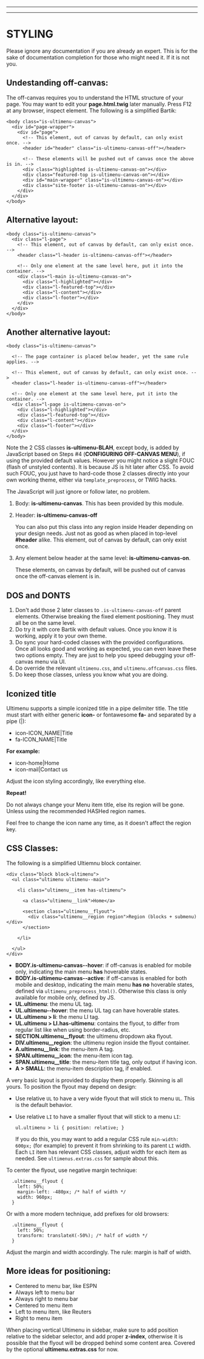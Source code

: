 ***
***

# STYLING
Please ignore any documentation if you are already an expert. This is for the
sake of documentation completion for those who might need it. If it is not you.

## Undestanding off-canvas:
The off-canvas requires you to understand the HTML structure of your page. You
may want to edit your **page.html.twig** later manually.
Press F12 at any browser, inspect element. The following is a simplified Bartik:

````
<body class="is-ultimenu-canvas">
  <div id="page-wrapper">
    <div id="page">
      <!-- This element, out of canvas by default, can only exist once. -->
      <header id="header" class="is-ultimenu-canvas-off"></header>

      <!-- These elements will be pushed out of canvas once the above is in. -->
      <div class="highlighted is-ultimenu-canvas-on"></div>
      <div class="featured-top is-ultimenu-canvas-on"></div>
      <div id="main-wrapper" class="is-ultimenu-canvas-on"></div>
      <div class="site-footer is-ultimenu-canvas-on"></div>
    </div>
  </div>
</body>

````

## Alternative layout:
````
<body class="is-ultimenu-canvas">
  <div class="l-page">
    <!-- This element, out of canvas by default, can only exist once. -->
    <header class="l-header is-ultimenu-canvas-off"></header>

    <!-- Only one element at the same level here, put it into the container. -->
    <div class="l-main is-ultimenu-canvas-on">
      <div class="l-highlighted"></div>
      <div class="l-featured-top"></div>
      <div class="l-content"></div>
      <div class="l-footer"></div>
    </div>
  </div>
</body>

````

## Another alternative layout:
````
<body class="is-ultimenu-canvas">

  <!-- The page container is placed below header, yet the same rule applies. -->

  <!-- This element, out of canvas by default, can only exist once. -->
  <header class="l-header is-ultimenu-canvas-off"></header>

  <!-- Only one element at the same level here, put it into the container. -->
  <div class="l-page is-ultimenu-canvas-on">
    <div class="l-highlighted"></div>
    <div class="l-featured-top"></div>
    <div class="l-content"></div>
    <div class="l-footer"></div>
  </div>
</body>

````

Note the 2 CSS classes **is-ultimenu-BLAH**, except body, is added by JavaScript
based on Steps #4 (**CONFIGURING OFF-CANVAS MENU**), if using the provided
default values. However you might notice a slight FOUC (flash of unstyled
contents). It is because JS is hit later after CSS. To avoid such FOUC, you just
have to hard-code those 2 classes directly into your own working theme, either
via `template_preprocess`, or TWIG hacks.

The JavaScript will just ignore or follow later, no problem.

1. Body: **is-ultimenu-canvas**. This has been provided by this module.
2. Header: **is-ultimenu-canvas-off**

   You can also put this class into any region inside Header depending on your
   design needs. Just not as good as when placed in top-level **#header** alike.
   This element, out of canvas by default, can only exist once.
3. Any element below header at the same level: **is-ultimenu-canvas-on**.

   These elements, on canvas by default, will be pushed out of canvas once
   the off-canvas element is in.

## DOS and DONTS
1. Don't add those 2 later classes to `.is-ultimenu-canvas-off` parent elements.
   Otherwise breaking the fixed element positioning. They must all be on the
   same level.
2. Do try it with core Bartik with default values. Once you know it is working,
   apply it to your own theme.
3. Do sync your hard-coded classes with the provided configurations. Once
   all looks good and working as expected, you can even leave these two options
   empty. They are just to help you speed debugging your off-canvas menu via UI.
4. Do override the relevant `ultimenu.css`, and `ultimenu.offcanvas.css` files.
5. Do keep those classes, unless you know what you are doing.


## Iconized title
Ultimenu supports a simple iconized title in a pipe delimiter title.
The title must start with either generic **icon-** or fontawesome **fa-** and
separated by a pipe (|):

* icon-ICON_NAME|Title
* fa-ICON_NAME|Title

**For example:**

* icon-home|Home
* icon-mail|Contact us

Adjust the icon styling accordingly, like everything else.

**Repeat!**

Do not always change your Menu item title, else its region will be gone.
Unless using the recommended HASHed region names.

Feel free to change the icon name any time, as it doesn't affect the region key.


## CSS Classes:
The following is a simplified Ultiemnu block container.
````
<div class="block block-ultimenu">
  <ul class="ultimenu ultimenu--main">

    <li class="ultimenu__item has-ultimenu">

      <a class="ultimenu__link">Home</a>

      <section class="ultimenu__flyout">
        <div class="ultimenu__region region">Region (blocks + submenu)</div>
      </section>

    </li>

  </ul>
</div>
````

* **BODY.is-ultimenu-canvas--hover**: if off-canvas is enabled for mobile only,
  indicating the main menu **has** hoverable states.
* **BODY.is-ultimenu-canvas--active**: if off-canvas is enabled for both mobile
  and desktop, indicating the main menu **has no** hoverable states, defined
  via `ultimenu_preprocess_html()`.
  Otherwise this class is only available for mobile only, defined by JS.
* **UL.ultimenu**: the menu UL tag.
* **UL.ultimenu--hover**: the menu UL tag can have hoverable states.
* **UL.ultimenu > li**: the menu LI tag.
* **UL.ultimenu > LI.has-ultimenu**: contains the flyout, to differ from regular
  list like when using border-radius, etc.
* **SECTION.ultimenu__flyout**: the ultimenu dropdown aka flyout.
* **DIV.ultimenu__region**: the ultimenu region inside the flyout container.
* **A.ultimenu__link**: the menu-item A tag.
* **SPAN.ultimenu__icon**: the menu-item icon tag.  
* **SPAN.ultimenu__title**: the menu-item title tag, only output if having icon.
* **A > SMALL**: the menu-item description tag, if enabled.

A very basic layout is provided to display them properly. Skinning is all yours.
To position the flyout may depend on design:

* Use relative `UL` to have a very wide flyout that will stick to menu `UL`.
  This is the default behavior.
* Use relative `LI` to have a smaller flyout that will stick to a menu `LI`:

  `ul.ultimenu > li { position: relative; }`

  If you do this, you may want to add a regular CSS rule `min-width: 600px;`
  (for example) to prevent it from shrinking to its parent `LI` width. Each `LI`
  item has relevant CSS classes, adjust width for each item as needed.
  See `ultimenus.extras.css` for sample about this.

To center the flyout, use negative margin technique:

```
  .ultimenu__flyout {
    left: 50%;
    margin-left: -480px; /* half of width */
    width: 960px;
  }
```

Or with a more modern technique, add prefixes for old browsers:

```
  .ultimenu__flyout {
    left: 50%;
    transform: translateX(-50%); /* half of width */
  }
```

Adjust the margin and width accordingly. The rule: margin is half of width.


## More ideas for positioning:

- Centered to menu bar, like ESPN
- Always left to menu bar
- Always right to menu bar
- Centered to menu item
- Left to menu item, like Reuters
- Right to menu item

When placing vertical Ultimenu in sidebar, make sure to add position relative
to the sidebar selector, and add proper **z-index**, otherwise it is possible
that the flyout will be dropped behind some content area. Covered by the
optional **ultimenu.extras.css** for now.
